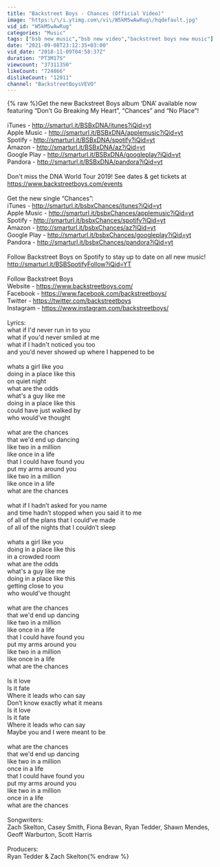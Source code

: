 ```yaml
---
title: "Backstreet Boys - Chances (Official Video)"
image: "https:\/\/i.ytimg.com\/vi\/W5kM5wAwRug\/hqdefault.jpg"
vid_id: "W5kM5wAwRug"
categories: "Music"
tags: ["bsb new music","bsb new video","backstreet boys new music"]
date: "2021-09-08T23:12:35+03:00"
vid_date: "2018-11-09T04:58:37Z"
duration: "PT3M17S"
viewcount: "37311350"
likeCount: "724866"
dislikeCount: "12911"
channel: "BackstreetBoysVEVO"
---
```

{% raw %}Get the new Backstreet Boys album ‘DNA’ available now featuring “Don’t Go Breaking My Heart”, “Chances” and “No Place”!<br /><br />iTunes - <a rel="nofollow" target="blank" href="http://smarturl.it/BSBxDNA/itunes?iQid=yt">http://smarturl.it/BSBxDNA/itunes?iQid=yt</a><br />Apple Music - <a rel="nofollow" target="blank" href="http://smarturl.it/BSBxDNA/applemusic?iQid=yt">http://smarturl.it/BSBxDNA/applemusic?iQid=yt</a><br />Spotify - <a rel="nofollow" target="blank" href="http://smarturl.it/BSBxDNA/spotify?iQid=yt">http://smarturl.it/BSBxDNA/spotify?iQid=yt</a><br />Amazon - <a rel="nofollow" target="blank" href="http://smarturl.it/BSBxDNA/az?iQid=yt">http://smarturl.it/BSBxDNA/az?iQid=yt</a><br />Google Play - <a rel="nofollow" target="blank" href="http://smarturl.it/BSBxDNA/googleplay?iQid=yt">http://smarturl.it/BSBxDNA/googleplay?iQid=yt</a><br />Pandora - <a rel="nofollow" target="blank" href="http://smarturl.it/BSBxDNA/pandora?iQid=yt">http://smarturl.it/BSBxDNA/pandora?iQid=yt</a><br /> <br />Don't miss the DNA World Tour 2019! See dates &amp; get tickets at <a rel="nofollow" target="blank" href="https://www.backstreetboys.com/events">https://www.backstreetboys.com/events</a><br /> <br />Get the new single “Chances”:<br />iTunes - <a rel="nofollow" target="blank" href="http://smarturl.it/bsbxChances/itunes?iQid=yt">http://smarturl.it/bsbxChances/itunes?iQid=yt</a><br />Apple Music - <a rel="nofollow" target="blank" href="http://smarturl.it/bsbxChances/applemusic?iQid=yt">http://smarturl.it/bsbxChances/applemusic?iQid=yt</a><br />Spotify - <a rel="nofollow" target="blank" href="http://smarturl.it/bsbxChances/spotify?iQid=yt">http://smarturl.it/bsbxChances/spotify?iQid=yt</a><br />Amazon - <a rel="nofollow" target="blank" href="http://smarturl.it/bsbxChances/az?iQid=yt">http://smarturl.it/bsbxChances/az?iQid=yt</a><br />Google Play - <a rel="nofollow" target="blank" href="http://smarturl.it/bsbxChances/googleplay?iQid=yt">http://smarturl.it/bsbxChances/googleplay?iQid=yt</a><br />Pandora - <a rel="nofollow" target="blank" href="http://smarturl.it/bsbxChances/pandora?iQid=yt">http://smarturl.it/bsbxChances/pandora?iQid=yt</a><br /> <br />Follow Backstreet Boys on Spotify to stay up to date on all new music!<br /><a rel="nofollow" target="blank" href="http://smarturl.it/BSBSpotifyFollow?iQid=YT">http://smarturl.it/BSBSpotifyFollow?iQid=YT</a><br /> <br />Follow Backstreet Boys<br />Website - <a rel="nofollow" target="blank" href="https://www.backstreetboys.com/">https://www.backstreetboys.com/</a><br />Facebook - <a rel="nofollow" target="blank" href="https://www.facebook.com/backstreetboys/">https://www.facebook.com/backstreetboys/</a><br />Twitter - <a rel="nofollow" target="blank" href="https://twitter.com/backstreetboys">https://twitter.com/backstreetboys</a><br />Instagram - <a rel="nofollow" target="blank" href="https://www.instagram.com/backstreetboys/">https://www.instagram.com/backstreetboys/</a><br /> <br />Lyrics:<br />what if I'd never run in to you <br />what if you'd never smiled at me <br />what if I hadn't noticed you too<br />and you’d never showed up where I happened to be <br /> <br />whats a girl like you <br />doing in a place like this <br />on quiet night <br />what are the odds <br />what's a guy like me <br />doing in a place like this <br />could have just walked by<br />who would've thought<br /> <br />what are the chances <br />that we'd end up dancing<br />like two in a million <br />like once in a life <br />that I could have found you<br />put my arms around you<br />like two in a million<br />like once in a life <br />what are the chances<br /> <br />what if I hadn’t asked for you name<br />and time hadn’t stopped when you said it to me<br />of all of the plans that I could’ve made<br />of all of the nights that I couldn’t sleep <br /> <br />whats a girl like you <br />doing in a place like this <br />in a crowded room <br />what are the odds <br />what's a guy like me <br />doing in a place like this <br />getting close to you <br />who would've thought<br /> <br />what are the chances <br />that we'd end up dancing<br />like two in a million <br />like once in a life <br />that I could have found you<br />put my arms around you<br />like two in a million<br />like once in a life <br />what are the chances<br /> <br />Is it love<br />Is it fate<br />Where it leads who can say <br />Don’t know exactly what it means <br />Is it love<br />Is it fate<br />Where it leads who can say <br />Maybe you and I were meant to be <br /> <br />what are the chances <br />that we'd end up dancing<br />like two in a million <br />once in a life <br />that I could have found you<br />put my arms around you<br />like two in a million<br />once in a life <br />what are the chances<br /> <br />Songwriters:<br />Zach Skelton, Casey Smith, Fiona Bevan, Ryan Tedder, Shawn Mendes, Geoff Warburton, Scott Harris<br /> <br />Producers:<br />Ryan Tedder &amp; Zach Skelton{% endraw %}
